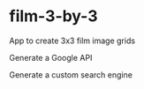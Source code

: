 # film-3-by-3

App to create 3x3 film image grids

Generate a Google API

Generate a custom search engine
